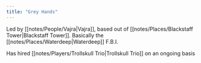 ```yaml
---
title: "Grey Hands"
---
```

Led by [[notes/People/Vajra|Vajra]], based out of [[notes/Places/Blackstaff Tower|Blackstaff Tower]]. Basically the [[notes/Places/Waterdeep|Waterdeep]] F.B.I.

Has hired [[notes/Players/Trollskull Trio|Trollskull Trio]] on an ongoing basis